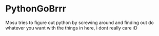 # PythonGoBrrr
Mosu tries to figure out python by screwing around and finding out
do whatever you want with the things in here, i dont really care :D
